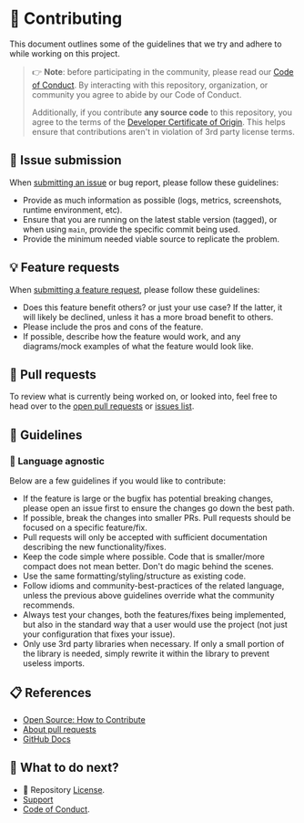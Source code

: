 # 🤝 Contributing

This document outlines some of the guidelines that we try and adhere to while
working on this project.

> 👉 **Note**: before participating in the community, please read our [Code of Conduct][code-of-conduct]. By interacting with this repository, organization, or community you agree to abide by our Code of Conduct.
>
> Additionally, if you contribute **any source code** to this repository, you agree to the terms of the [Developer Certificate of Origin][dev-certificate]. This helps ensure that contributions aren't in violation of 3rd party license terms.

## 🐞 Issue submission

When [submitting an issue][submit-issues] or bug report, please follow these guidelines:

- Provide as much information as possible (logs, metrics, screenshots, runtime environment, etc).
- Ensure that you are running on the latest stable version (tagged), or when using `main`, provide the specific commit being used.
- Provide the minimum needed viable source to replicate the problem.

## 💡 Feature requests

When [submitting a feature request][submit-issues], please
follow these guidelines:

- Does this feature benefit others? or just your use case? If the latter, it will likely be declined, unless it has a more broad benefit to others.
- Please include the pros and cons of the feature.
- If possible, describe how the feature would work, and any diagrams/mock examples of what the feature would look like.

## 🚀 Pull requests

To review what is currently being worked on, or looked into, feel free to head
over to the [open pull requests][pull-requests] or [issues list][issues].

## 📌 Guidelines

### 🧪 Language agnostic

Below are a few guidelines if you would like to contribute:

- If the feature is large or the bugfix has potential breaking changes, please open an issue first to ensure the changes go down the best path.
- If possible, break the changes into smaller PRs. Pull requests should be focused on a specific feature/fix.
- Pull requests will only be accepted with sufficient documentation describing the new functionality/fixes.
- Keep the code simple where possible. Code that is smaller/more compact does not mean better. Don't do magic behind the scenes.
- Use the same formatting/styling/structure as existing code.
- Follow idioms and community-best-practices of the related language, unless the previous above guidelines override what the community recommends.
- Always test your changes, both the features/fixes being implemented, but also in the standard way that a user would use the project (not just your configuration that fixes your issue).
- Only use 3rd party libraries when necessary. If only a small portion of the library is needed, simply rewrite it within the library to prevent useless imports.

## 📋 References

- [Open Source: How to Contribute](https://opensource.guide/how-to-contribute/)
- [About pull requests](https://docs.github.com/en/pull-requests/collaborating-with-pull-requests/proposing-changes-to-your-work-with-pull-requests/about-pull-requests)
- [GitHub Docs](https://docs.github.com/)

## 💬 What to do next?

- 🔗 Repository [License][license].
- [Support][support]
- [Code of Conduct][code-of-conduct].

<!-- definitions -->

[code-of-conduct]: https://github.com/datagone/vscode-stryker-mutator/blob/main/.github/CODE_OF_CONDUCT.md
[dev-certificate]: https://developercertificate.org/
[submit-issues]: https://github.com/datagone/vscode-stryker-mutator/issues/new/choose
[issues]: https://github.com/datagone/vscode-stryker-mutator/issues?q=is%3Aopen+is%3Aissue
[license]: https://github.com/datagone/vscode-stryker-mutator/blob/main/LICENSE
[pull-requests]: https://github.com/datagone/vscode-stryker-mutator/pulls?q=is%3Aopen+is%3Apr
[support]: https://github.com/datagone/vscode-stryker-mutator/blob/main/.github/SUPPORT.md

